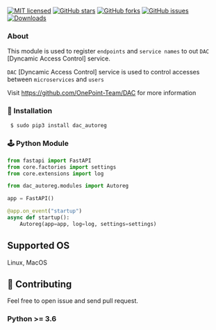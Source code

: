 [![MIT licensed](https://img.shields.io/github/license/aliyevH/dac_autoreg)](https://raw.githubusercontent.com/OnePoint-Team/DAC-autoreg/master/LICENSE)
[![GitHub stars](https://img.shields.io/github/stars/OnePoint-Team/DAC-autoreg.svg)](https://github.com/OnePoint-Team/DAC-autoreg/stargazers)
[![GitHub forks](https://img.shields.io/github/forks/OnePoint-Team/DAC-autoreg.svg)](https://github.com/OnePoint-Team/DAC-autoreg/network)
[![GitHub issues](https://img.shields.io/github/issues-raw/OnePoint-Team/DAC-autoreg)](https://github.com/OnePoint-Team/DAC-autoreg/issues)
[![Downloads](https://pepy.tech/badge/elasticfeed)](https://pepy.tech/project/dac_autoreg)

### About ###

This module is used to register `endpoints` and `service names` to out `DAC` [Dyncamic Access Control] service.

`DAC` [Dyncamic Access Control] service is used to control accesses between `microservices` and `users`

Visit https://github.com/OnePoint-Team/DAC for more information

###  🔨  Installation ###
```sh
 $ sudo pip3 install dac_autoreg
```

### 🕹 Python Module
```python
from fastapi import FastAPI
from core.factories import settings
from core.extensions import log

from dac_autoreg.modules import Autoreg

app = FastAPI()

@app.on_event("startup")
async def startup():
    Autoreg(app=app, log=log, settings=settings)
```

## Supported OS
Linux, MacOS

## 🌱 Contributing
Feel free to open issue and send pull request.

### Python >= 3.6
